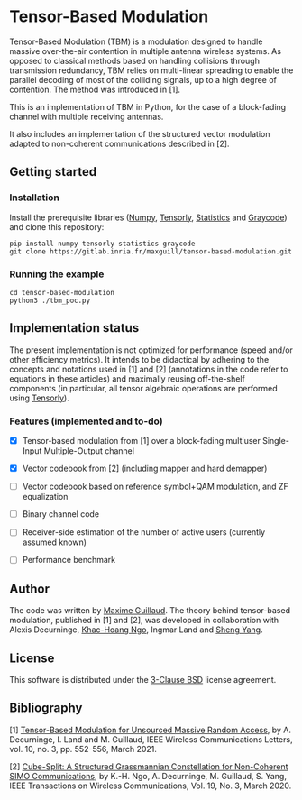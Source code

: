 # Tensor-Based Modulation

Tensor-Based Modulation (TBM) is a modulation designed to handle massive over-the-air contention in multiple antenna wireless systems. As opposed to classical methods based on handling collisions through transmission redundancy, TBM relies on multi-linear spreading to enable the parallel decoding of most of the colliding signals, up to a high degree of contention. The method was introduced in [1].

This is an implementation of TBM in Python, for the case of a block-fading channel with multiple receiving antennas.

It also includes an implementation of the structured vector modulation adapted to non-coherent communications described in [2].


## Getting started

### Installation

Install the prerequisite libraries ([Numpy](https://numpy.org/), [Tensorly](http://tensorly.org/), [Statistics](https://docs.python.org/3/library/statistics.html) and [Graycode](https://gitlab.com/heikkiorsila/gray-code)) and clone this repository:
```
pip install numpy tensorly statistics graycode
git clone https://gitlab.inria.fr/maxguill/tensor-based-modulation.git
```

### Running the example

```
cd tensor-based-modulation
python3 ./tbm_poc.py
```


## Implementation status

The present implementation is not optimized for performance (speed and/or other efficiency metrics). It intends to be didactical by adhering to the concepts and notations used in [1] and [2] (annotations in the code refer to equations in these articles) and maximally reusing off-the-shelf components (in particular, all tensor algebraic operations are performed using [Tensorly](http://tensorly.org/)).

### Features (implemented and to-do)
- [x] Tensor-based modulation from [1] over a block-fading multiuser Single-Input Multiple-Output channel
- [x] Vector codebook from [2] (including mapper and hard demapper)
- [ ] Vector codebook based on reference symbol+QAM modulation, and ZF equalization
- [ ] Binary channel code
- [ ] Receiver-side estimation of the number of active users (currently assumed known)
- [ ] Performance benchmark



## Author
The code was written by [Maxime Guillaud](http://research.mguillaud.net/). The theory behind tensor-based modulation, published in [1] and [2], was developed in collaboration with Alexis Decurninge, [Khac-Hoang Ngo](https://khachoang1412.github.io/), Ingmar Land and [Sheng Yang](https://l2s.centralesupelec.fr/en/u/yang-sheng/).


## License

This software is distributed under the [3-Clause BSD](https://opensource.org/license/bsd-3-clause/) license agreement.


## Bibliography

[1] [Tensor-Based Modulation for Unsourced Massive Random Access](https://dx.doi.org/10.1109/LWC.2020.3037523), by A. Decurninge, I. Land and M. Guillaud,  IEEE Wireless Communications Letters, vol. 10, no. 3, pp. 552-556, March 2021.

[2] [Cube-Split: A Structured Grassmannian Constellation for Non-Coherent SIMO Communications](https://doi.org/10.1109/TWC.2019.2959781), by K.-H. Ngo, A. Decurninge, M. Guillaud, S. Yang, IEEE Transactions on Wireless Communications, Vol. 19, No. 3, March 2020.

